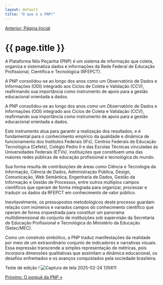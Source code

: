 ```yaml
---
layout: default
title: "O que é a PNP?"
---
```



<!-- Parte de Navegação

Veja qual é a o nome da próxima página e da anterior e adicione abaixo no formato:

[Anterior: Nome da páginas](/documentacao/caminho_do_arquivo)
[Próximo: Nome da páginas »](/documentacao/caminho_do_arquivo) 
-->

[Anterior: Página Inicial](/)


# {{ page.title }}

A Plataforma Nilo Peçanha (PNP) é um sistema de informação que coleta, organiza e sistematiza dados e informações da Rede Federal de Educação Profissional, Científica e Tecnológica (RFEPCT).

A PNP consolidou-se ao longo dos anos como um Observatório de Dados e Informações (ODI) integrado aos Ciclos de Coleta e Validação (CCV), reafirmando sua importância como instrumento de apoio para a gestão educacional orientada a dados.

A PNP consolidou-se ao longo dos anos como um Observatório de Dados e Informações (ODI) integrado aos Ciclos de Coleta e Validação (CCV), reafirmando sua importância como instrumento de apoio para a gestão educacional orientada a dados.

Este instrumento atua para garantir a realização dos resultados, e é fundamental para o conhecimento empírico da qualidade e dinâmica de funcionamento dos Institutos Federais (IFs), Centros Federais de Educação Tecnológica (Cefets), Colégio Pedro II e das Escolas Técnicas vinculadas às Universidades Federais (ETVs), instituições que constituem uma das maiores redes públicas de educação profissional e tecnológica do mundo.

Sua forma resulta de contribuições de áreas como Ciência e Tecnologia da Informação, Ciência de Dados, Administração Pública, Design, Comunicação, Web Semântica, Engenharia de Dados, Gestão da Informação e Gestão de Processos, entre outros múltiplos campos científicos que operam de forma integrada para organizar, processar e traduzir os dados da RFEPCT em conhecimento de valor público.

Inevitavelmente, os pressupostos metodológicos deste processo guardam relação com inúmeros e variados campos do conhecimento científico que operam de forma orquestrada para constituir um panorama multidimensional do conjunto de instituições sob supervisão da Secretaria de Educação Profissional e Tecnológica do Ministério da Educação (Setec/MEC).

Como um construto simbólico, a PNP traduz manifestações da realidade por meio de um extraordinário conjunto de indicadores e narrativas visuais. Essa expressão transcende a simples representação de métricas, pois incorpora dimensões qualitativas que assimilam a dinâmica educacional, os desafios enfrentados e os avanços conquistados pela sociedade brasileira.

Teste de edição !
![Captura de tela 2025-02-24 135611](https://github.com/user-attachments/assets/41b7401e-32b2-423c-9b7c-54441c74424d)


[Próximo: O porquê da PNP »](/documentacao/pnp/o_porque_da_pnp)
